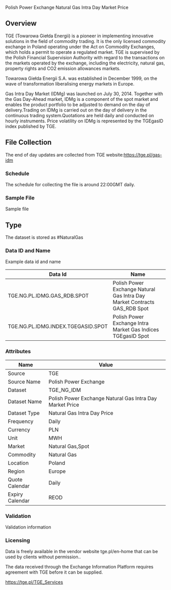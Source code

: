 Polish Power Exchange Natural Gas Intra Day Market Price

## Overview

TGE (Towarowa Giełda Energii)  is a pioneer in implementing innovative solutions in the field of commodity trading. It is the only licensed commodity exchange in Poland operating under the Act on Commodity Exchanges, which holds a permit to operate a regulated market. TGE is supervised by the Polish Financial Supervision Authority with regard to the transactions on the markets operated by the exchange, including the electricity, natural gas, property rights and CO2 emission allowances markets.

Towarowa Giełda Energii S.A. was established in December 1999, on the wave of transformation liberalising energy markets in Europe.

Gas Intra Day Market (IDMg) was launched on July 30, 2014. Together with the Gas Day-Ahead market, IDMg is a component of the spot market and enables the product portfolio to be adjusted to demand on the day of delivery.Trading on IDMg is carried out on the day of delivery in the continuous trading system.Quotations are held daily and conducted on hourly instruments. Price volatility on IDMg is represented by the TGEgasID index published by TGE.

## File Collection

The end of day updates are collected from TGE website:https://tge.pl/gas-idm 

### Schedule

The schedule for collecting the file is around 22:00GMT daily.

### Sample File

Sample file

## Type

The dataset is stored as #NaturalGas

### Data ID and Name

Example data id and name

|**Data Id**|**Name**|
|-|-|
|TGE.NG.PL.IDMG.GAS_RDB.SPOT|Polish Power Exchange Natural Gas Intra Day Market Contracts GAS_RDB Spot|
|TGE.NG.PL.IDMG.INDEX.TGEGASID.SPOT|Polish Power Exchange Intra Market Gas Indices TGEgasID Spot|

### Attributes

|Name|Value|
|-|-|
|Source|TGE|
|Source Name|Polish Power Exchange|
|Dataset|TGE_NG_IDM|
|Dataset Name|Polish Power Exchange Natural Gas Intra Day Market Price|
|Dataset Type|Natural Gas Intra Day Price|
|Frequency|Daily|
|Currency|PLN|
|Unit|MWH|
|Market|Natural Gas,Spot|
|Commodity|Natural Gas|
|Location|Poland|
|Region|Europe|
|Quote Calendar|Daily|
|Expiry Calendar|REOD|

### Validation

Validation information

### Licensing

Data is freely available in the vendor website tge.pl/en-home that can be used by clients without permission..

The data received through the Exchange Information Platform requires agreement with TGE before it can be supplied.

https://tge.pl/TGE_Services

